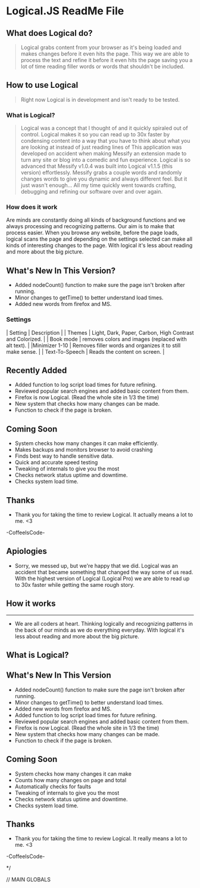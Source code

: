 # Logical.JS ReadMe File #

## What does Logical do? ##

> Logical grabs content from your browser as it's being loaded
and makes changes before it even hits the page. This way we are
able to process the text and refine it before it even hits the
page saving you a lot of time reading filler words or words that
shouldn't be included.

## How to use Logical ##

> Right now Logical is in development and isn't ready to be tested.
>
### What is Logical? ###

 > Logical was a concept that I thought of and it quickly spiraled
   out of control. Logical makes it so you can read up to 30x faster
   by condensing content into a way that you have to think about what
   you are looking at instead of just reading lines of
   This application was developed on accident when making Messify
   an extension made to turn any site or blog into a comedic and fun
   experience. Logical is so advanced that Messify v1.0.4 was built
   into Logical v1.1.5 (this version) effortlessly. Messify grabs
   a couple words and randomly changes words to give you dynamic
   and always different feel. But it just wasn't enough...
   All my time quickly went towards crafting, debugging and refining
   our software over and over again.

### How does it work ###

 Are minds are constantly doing all kinds of background functions and we always processing and recognizing patterns. Our aim is to make that process easier.
 When you browse any website, before the page loads, logical scans the page and depending on the settings selected can make all kinds of interesting changes to the page.
 With logical it's less about reading and more about the big picture.

## What's New In This Version? ##

- Added nodeCount() function to make sure the page isn't broken after running.
- Minor changes to getTime() to better understand load times.
- Added new words from firefox and MS.

### Settings ###

   | Setting | Description |
   | Themes | Light, Dark, Paper, Carbon, High Contrast and Colorized. |
   | Book mode | removes colors and images (replaced with alt text). |
   |Minimizer 1-10 | Removes filler words and organizes it to still make sense. |
   | Text-To-Speech | Reads the content on screen. |

## Recently Added ##

- Added function to log script load times for future refining.
- Reviewed popular search engines and added basic content from them.
- Firefox is now Logical. (Read the whole site in 1/3 the time)
- New system that checks how many changes can be made.
- Function to check if the page is broken.

## Coming Soon ##

- System checks how many changes it can make efficiently.
- Makes backups and monitors browser to avoid crashing
- Finds best way to handle sensitive data.
- Quick and accurate speed testing
- Tweaking of internals to give you the most
- Checks network status uptime and downtime.
- Checks system load time.

## Thanks ##

- Thank you for taking the time to review Logical.
 It actually means a lot to me. <3

 -CoffeeIsCode-

## Apiologies ##

- Sorry, we messed up, but we're happy that we did.
   Logical was an accident that became something that changed
   the way some of us read. With the highest version of Logical
   (Logical Pro) we are able to read up to 30x faster while
   getting the same rough story.

## How it works ##

   -------------

- We are all coders at heart. Thinking logically and recognizing
   patterns in the back of our minds as we do everything everyday.
   With logical it's less about reading and more about the big picture.

## What is Logical? ##


## What's New In This Version ##

- Added nodeCount() function to make sure the page isn't broken after running.
- Minor changes to getTime() to better understand load times.
- Added new words from firefox and MS.
- Added function to log script load times for future refining.
- Reviewed popular search engines and added basic content from them.
- Firefox is now Logical. (Read the whole site in 1/3 the time)
- New system that checks how many changes can be made.
- Function to check if the page is broken.

## Coming Soon ##

- System checks how many changes it can make
- Counts how many changes on page and total
- Automatically checks for faults
- Tweaking of internals to give you the most
- Checks network status uptime and downtime.
- Checks system load time.

## Thanks ##

- Thank you for taking the time to review Logical.
 It really means a lot to me. <3

 -CoffeeIsCode-

*/

// MAIN GLOBALS
